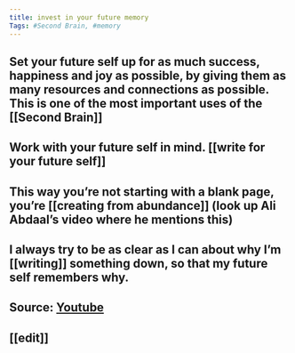 ```yaml
---
title: invest in your future memory
Tags: #Second Brain, #memory
---
```


## Set your future self up for as much success, happiness and joy as possible, by giving them as many resources and connections as possible. This is one of the most important uses of the [[Second Brain]]
## Work with your future self in mind. [[write for your future self]]
## This way you’re not starting with a blank page, you’re [[creating from abundance]] (look up Ali Abdaal’s video where he mentions this)
## I always try to be as clear as I can about why I’m [[writing]] something down, so that my future self remembers why.
## Source: [Youtube](https://youtu.be/96pSnIo4nDg)
## [[edit]]
